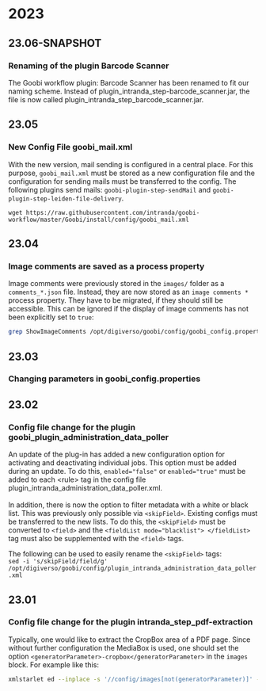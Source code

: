 # 2023

## 23.06-SNAPSHOT

### Renaming of the plugin Barcode Scanner

The Goobi workflow plugin: Barcode Scanner has been renamed to fit our naming scheme. Instead of plugin\_intranda\_step-barcode\_scanner.jar, the file is now called plugin\_intranda\_step\_barcode\_scanner.jar.

## 23.05

### New Config File goobi\_mail.xml

With the new version, mail sending is configured in a central place. For this purpose, `goobi_mail.xml` must be stored as a new configuration file and the configuration for sending mails must be transferred to the config. The following plugins send mails: `goobi-plugin-step-sendMail` and `goobi-plugin-step-leiden-file-delivery`.

```
wget https://raw.githubusercontent.com/intranda/goobi-workflow/master/Goobi/install/config/goobi_mail.xml
```

## 23.04

### Image comments are saved as a process property

Image comments were previously stored in the `images/` folder as a `comments_*.json` file. Instead, they are now stored as an `image comments *` process property. They have to be migrated, if they should still be accessible. This can be ignored if the display of image comments has not been explicitly set to `true`:

```bash
grep ShowImageComments /opt/digiverso/goobi/config/goobi_config.properties
```

## 23.03

### Changing parameters in goobi\_config.properties



## 23.02

### Config file change for the plugin goobi\_plugin\_administration\_data\_poller

An update of the plug-in has added a new configuration option for activating and deactivating individual jobs. This option must be added during an update. To do this, `enabled="false"` or `enabled="true"` must be added to each \<rule> tag in the config file plugin\_intranda\_administration\_data\_poller.xml.\
\
In addition, there is now the option to filter metadata with a white or black list. This was previously only possible via `<skipField>`. Existing configs must be transferred to the new lists. To do this, the `<skipField>` must be converted to `<field>` and the `<fieldList mode="blacklist"> </fieldList>` tag must also be supplemented with the `<field>` tags.

The following can be used to easily rename the `<skipField>` tags: \
`sed -i 's/skipField/field/g' /opt/digiverso/goobi/config/plugin_intranda_administration_data_poller.xml`

## 23.01

### Config file change for the plugin intranda\_step\_pdf-extraction

Typically, one would like to extract the CropBox area of a PDF page. Since without further configuration the MediaBox is used, one should set the option `<generatorParameter>-cropbox</generatorParameter>` in the `images` block. For example like this:

```bash
xmlstarlet ed --inplace -s '//config/images[not(generatorParameter)]' -t elem -n generatorParameter -v '-cropbox' /opt/digiverso/goobi/config/plugin_intranda_step_pdf-extraction.xml
```
